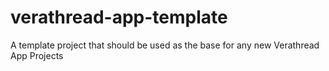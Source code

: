 # verathread-app-template
A template project that should be used as the base for any new Verathread App Projects
